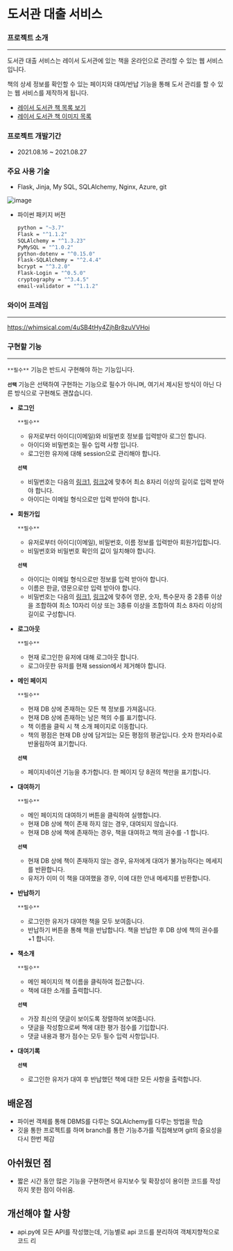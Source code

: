 # 도서관 대출 서비스

### 프로젝트 소개

---

도서관 대출 서비스는 레이서 도서관에 있는 책을 온라인으로 관리할 수 있는 웹 서비스입니다.

책의 상세 정보를 확인할 수 있는 페이지와 대여/반납 기능을 통해 도서 관리를 할 수 있는 웹 서비스를 제작하게 됩니다.

- [레이서 도서관 책 목록 보기](https://docs.google.com/spreadsheets/d/1Cd6psNhQUEc50-P7Z3HZoj4AEboTli3XhhniCa937Do/edit?usp=sharing)
- [레이서 도서관 책 이미지 목록](https://drive.google.com/drive/folders/1VgJD56KiIygWioZ0AaIX1c0pr8uDh7fV?usp=sharing)

### 프로젝트 개발기간

* 2021.08.16 ~ 2021.08.27

### 주요 사용 기술

* Flask, Jinja, My SQL, SQLAlchemy, Nginx, Azure, git

![image](https://user-images.githubusercontent.com/76929823/131218846-14f60fcd-4e7e-4f96-9642-e612be6711d8.png)


- 파이썬 패키지 버전

  ```bash
  python = "~3.7"
  Flask = "^1.1.2"
  SQLAlchemy = "^1.3.23"
  PyMySQL = "^1.0.2"
  python-dotenv = "^0.15.0"
  Flask-SQLAlchemy = "^2.4.4"
  bcrypt = "^3.2.0"
  Flask-Login = "^0.5.0"
  cryptography = "^3.4.5"
  email-validator = "^1.1.2"
  ```

### 와이어 프레임

---

https://whimsical.com/4uSB4tHy4ZjhBr8zuVVHoi




### 구현할 기능

---

`**필수**` 기능은 반드시 구현해야 하는 기능입니다.

**`선택`** 기능은 선택하여 구현하는 기능으로 필수가 아니며, 여기서 제시된 방식이 아닌 다른 방식으로 구현해도 괜찮습니다.

- **로그인**

  `**필수**`

  - 유저로부터 아이디(이메일)와 비밀번호 정보를 입력받아 로그인 합니다.
  - 아이디와 비밀번호는 필수 입력 사항 입니다.
  - 로그인한 유저에 대해 session으로 관리해야 합니다.

  **`선택`** 

  - 비밀번호는 다음의 [링크1](https://www.law.go.kr/%ED%96%89%EC%A0%95%EA%B7%9C%EC%B9%99/(%EA%B0%9C%EC%9D%B8%EC%A0%95%EB%B3%B4%EB%B3%B4%ED%98%B8%EC%9C%84%EC%9B%90%ED%9A%8C)%EA%B0%9C%EC%9D%B8%EC%A0%95%EB%B3%B4%EC%9D%98%EA%B8%B0%EC%88%A0%EC%A0%81%C2%B7%EA%B4%80%EB%A6%AC%EC%A0%81%EB%B3%B4%ED%98%B8%EC%A1%B0%EC%B9%98%EA%B8%B0%EC%A4%80/(2020-5,20200811)), [링크2](https://www.kisa.or.kr/public/laws/laws3_View.jsp?cPage=7&mode=view&p_No=259&b_No=259&d_No=102&ST=T&SV=)에 맞추어 최소 8자리 이상의 길이로 입력 받아야 합니다.
  - 아이디는 이메일 형식으로만 입력 받아야 합니다.

- **회원가입**

  `**필수**`

  - 유저로부터 아이디(이메일), 비밀번호, 이름 정보를 입력받아 회원가입합니다.
  - 비밀번호와 비밀번호 확인의 값이 일치해야 합니다.

  **`선택`** 

  - 아이디는 이메일 형식으로만 정보를 입력 받아야 합니다.
  - 이름은 한글, 영문으로만 입력 받아야 합니다.
  - 비밀번호는 다음의 [링크1](https://www.law.go.kr/%ED%96%89%EC%A0%95%EA%B7%9C%EC%B9%99/(%EA%B0%9C%EC%9D%B8%EC%A0%95%EB%B3%B4%EB%B3%B4%ED%98%B8%EC%9C%84%EC%9B%90%ED%9A%8C)%EA%B0%9C%EC%9D%B8%EC%A0%95%EB%B3%B4%EC%9D%98%EA%B8%B0%EC%88%A0%EC%A0%81%C2%B7%EA%B4%80%EB%A6%AC%EC%A0%81%EB%B3%B4%ED%98%B8%EC%A1%B0%EC%B9%98%EA%B8%B0%EC%A4%80/(2020-5,20200811)), [링크2](https://www.kisa.or.kr/public/laws/laws3_View.jsp?cPage=7&mode=view&p_No=259&b_No=259&d_No=102&ST=T&SV=)에 맞추어 영문, 숫자, 특수문자 중 2종류 이상을 조합하여 최소 10자리 이상 또는 3종류 이상을 조합하여 최소 8자리 이상의 길이로 구성합니다.

- **로그아웃**

  `**필수**`

  - 현재 로그인한 유저에 대해 로그아웃 합니다.
  - 로그아웃한 유저를 현재 session에서 제거해야 합니다.

- **메인 페이지**

  `**필수**`

  - 현재 DB 상에 존재하는 모든 책 정보를 가져옵니다.
  - 현재 DB 상에 존재하는 남은 책의 수를 표기합니다.
  - 책 이름을 클릭 시 책 소개 페이지로 이동합니다.
  - 책의 평점은 현재 DB 상에 담겨있는 모든 평점의 평균입니다. 숫자 한자리수로 반올림하여 표기합니다.

  **`선택`** 

  - 페이지네이션 기능을 추가합니다. 한 페이지 당 8권의 책만을 표기합니다.

- **대여하기**

  `**필수**`

  - 메인 페이지의 대여하기 버튼을 클릭하여 실행합니다.
  - 현재 DB 상에 책이 존재 하지 않는 경우, 대여되지 않습니다.
  - 현재 DB 상에 책에 존재하는 경우, 책을 대여하고 책의 권수를 -1 합니다.

  **`선택`** 

  - 현재 DB 상에 책이 존재하지 않는 경우, 유저에게 대여가 불가능하다는 메세지를 반환합니다.
  - 유저가 이미 이 책을 대여했을 경우, 이에 대한 안내 메세지를 반환합니다.

- **반납하기**

  `**필수**`

  - 로그인한 유저가 대여한 책을 모두 보여줍니다.
  - 반납하기 버튼을 통해 책을 반납합니다. 책을 반납한 후 DB 상에 책의 권수를 +1 합니다.

- **책소개**

  `**필수**`

  - 메인 페이지의 책 이름을 클릭하여 접근합니다.
  - 책에 대한 소개를 출력합니다.

  **`선택`** 

  - 가장 최신의 댓글이 보이도록 정렬하여 보여줍니다.
  - 댓글을 작성함으로써 책에 대한 평가 점수를 기입합니다.
  - 댓글 내용과 평가 점수는 모두 필수 입력 사항입니다.

- **대여기록**

  **`선택`** 

  - 로그인한 유저가 대여 후 반납했던 책에 대한 모든 사항을 출력합니다.

## 배운점

* 파이썬 객체를 통해 DBMS를 다루는 SQLAlchemy를 다루는 방법을 학습
* 깃을 통한 프로젝트를 하며 branch를 통한 기능추가를 직접해보며 git의 중요성을 다시 한번 체감

## 아쉬웠던 점

* 짧은 시간 동안 많은 기능을 구현하면서 유지보수 및 확장성이 용이한 코드를 작성하지 못한 점이 아쉬움.

## 개선해야 할 사항

* api.py에 모든 API를 작성했는데, 기능별로 api 코드를 분리하여 객체지향적으로 코드 리
